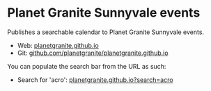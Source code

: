 # Planet Granite Sunnyvale events

Publishes a searchable calendar to Planet Granite Sunnyvale events.

* Web: [planetgranite.github.io](https://planetgranite.github.io/)
* Git: [github.com/planetgranite/planetgranite.github.io](https://github.com/planetgranite/planetgranite.github.io)

You can populate the search bar from the URL as such:

* Search for 'acro': [planetgranite.github.io?search=acro](https://planetgranite.github.io?search=acro)
